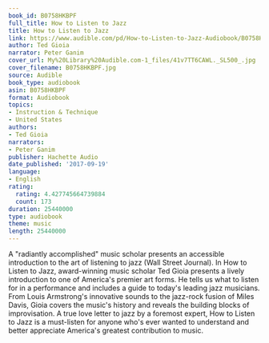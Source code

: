 ```yaml
---
book_id: B0758HKBPF
full_title: How to Listen to Jazz
title: How to Listen to Jazz
link: https://www.audible.com/pd/How-to-Listen-to-Jazz-Audiobook/B0758HKBPF
author: Ted Gioia
narrator: Peter Ganim
cover_url: My%20Library%20Audible.com-1_files/41v7TT6CAWL._SL500_.jpg
cover_filename: B0758HKBPF.jpg
source: Audible
book_type: audiobook
asin: B0758HKBPF
format: Audiobook
topics:
- Instruction & Technique
- United States
authors:
- Ted Gioia
narrators:
- Peter Ganim
publisher: Hachette Audio
date_published: '2017-09-19'
language:
- English
rating:
  rating: 4.427745664739884
  count: 173
duration: 25440000
type: audiobook
theme: music
length: 25440000
---
```

A "radiantly accomplished" music scholar presents an accessible introduction to the art of listening to jazz (Wall Street Journal).
In How to Listen to Jazz, award-winning music scholar Ted Gioia presents a lively introduction to one of America's premier art forms. He tells us what to listen for in a performance and includes a guide to today's leading jazz musicians. From Louis Armstrong's innovative sounds to the jazz-rock fusion of Miles Davis, Gioia covers the music's history and reveals the building blocks of improvisation. A true love letter to jazz by a foremost expert, How to Listen to Jazz is a must-listen for anyone who's ever wanted to understand and better appreciate America's greatest contribution to music.
